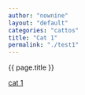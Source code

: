 ```yaml
---
author: "nownine"
layout: "default"
categories: "cattos"
title: "Cat 1"
permalink: "./test1"
---
```


{{ page.title }}

[cat 1](https://cdn.britannica.com/91/181391-050-1DA18304/cat-toes-paw-number-paws-tiger-tabby.jpg)



